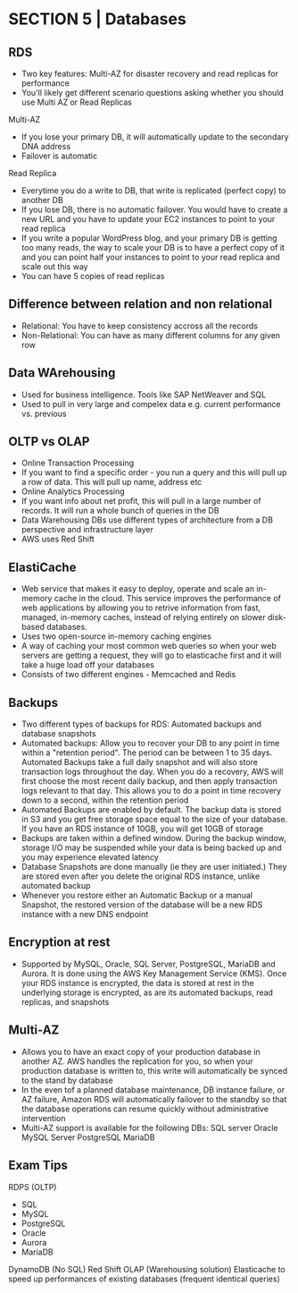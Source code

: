 # SECTION 5 | Databases

## RDS

- Two key features: Multi-AZ for disaster recovery and read replicas for performance
- You'll likely get different scenario questions asking whether you should use Multi AZ or Read Replicas

Multi-AZ

- If you lose your primary DB, it will automatically update to the secondary DNA address
- Failover is automatic 

Read Replica

- Everytime you do a write to DB, that write is replicated (perfect copy) to another DB
- If you lose DB, there is no automatic failover. You would have to create a new URL and you have to update your EC2 instances to point to your read replica
- If you write a popular WordPress blog, and your primary DB is getting too many reads, the way to scale your DB is to have a perfect copy of it and you can point half your instances to point to your read replica and scale out this way
- You can have 5 copies of read replicas

## Difference between relation and non relational 

- Relational: You have to keep consistency accross all the records
- Non-Relational: You can have as many different columns for any given row

## Data WArehousing

- Used for business intelligence. Tools like SAP NetWeaver and SQL 
- Used to pull in very large and compelex data e.g. current performance vs. previous

## OLTP vs OLAP

- Online Transaction Processing
- If you want to find a specific order - you run a query and this will pull up a row of data. This will pull up name, address etc
- Online Analytics Processing
- If you want info about net profit, this will pull in a large number of records. It will run a whole bunch of queries in the DB
- Data Warehousing DBs use different types of architecture from a DB perspective and infrastructure layer
- AWS uses Red Shift

## ElastiCache

- Web service that makes it easy to deploy, operate and scale an in-memory cache in the cloud. This service improves the performance of web applications by allowing you to retrive information from fast, managed, in-memory caches, instead of relying entirely on slower disk-based databases. 
- Uses two open-source in-memory caching engines
- A way of caching your most common web queries so when your web servers are getting a request, they will go to elasticache first and it will take a huge load off your databases 
- Consists of two different engines - Memcached and Redis

## Backups

- Two different types of backups for RDS: Automated backups and database snapshots
- Automated backups: Allow you to recover your DB to any point in time within a "retention period". The period can be between 1 to 35 days. Automated Backups take a full daily snapshot and will also store transaction logs throughout the day. When you do a recovery, AWS will first choose the most recent daily backup, and then apply transaction logs relevant to that day. This allows you to do a point in time recovery down to a second, within the retention period 
- Automated Backups are enabled by default. The backup data is stored in S3 and you get free storage space equal to the size of your database. If you have an RDS instance of 10GB, you will get 10GB of storage
- Backups are taken within a defined window. During the backup window, storage I/O may be suspended while your data is being backed up and you may experience elevated latency
- Database Snapshots are done manually (ie they are user initiated.) They are stored even after you delete the original RDS instance, unlike automated backup
- Whenever you restore either an Automatic Backup or a manual Snapshot, the restored version of the database will be a new RDS instance with a new DNS endpoint

## Encryption at rest

- Supported by MySQL, Oracle, SQL Server, PostgreSQL, MariaDB and Aurora. It is done using the AWS Key Management Service (KMS). Once your RDS instance is encrypted, the data is stored at rest in the underlying storage is encrypted, as are its automated backups, read replicas, and snapshots

## Multi-AZ 

- Allows you to have an exact copy of your production database in another AZ. AWS handles the replication for you, so when your production database is written to, this write will automatically be synced to the stand by database
- In the even tof a planned database maintenance, DB instance failure, or AZ failure, Amazon RDS will automatically failover to the standby so that the database operations can resume quickly without administrative intervention
- Multi-AZ support is available for the following DBs:
	SQL server
	Oracle
	MySQL Server
	PostgreSQL
	MariaDB

## Exam Tips

RDPS (OLTP)
 - SQL
 - MySQL
 - PostgreSQL
 - Oracle
 - Aurora
 - MariaDB

DynamoDB (No SQL)
Red Shift OLAP (Warehousing solution)
Elasticache to speed up performances of existing databases (frequent identical queries)